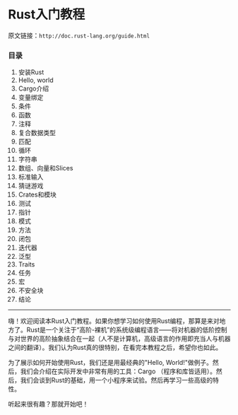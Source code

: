 Rust入门教程
============

原文链接：`http://doc.rust-lang.org/guide.html`

### 目录

1. 安装Rust
2. Hello, world
3. Cargo介绍
4. 变量绑定
5. 条件
6. 函数
7. 注释
8. 复合数据类型
9. 匹配
10. 循环
11. 字符串
12. 数组、向量和Slices
13. 标准输入
14. 猜谜游戏
15. Crates和模块
16. 测试
17. 指针
18. 模式
19. 方法
20. 闭包
21. 迭代器
22. 泛型
23. Traits
24. 任务
25. 宏
26. 不安全块
27. 结论

-------------------------
嗨！欢迎阅读本Rust入门教程。如果你想学习如何使用Rust编程，那算是来对地方了。Rust是一个关注于“高阶-裸机”的系统级编程语言——将对机器的低阶控制与对世界的高阶抽象结合在一起（人不是计算机，高级语言的作用即充当人与机器之间的翻译）。我们认为Rust真的很特别，在看完本教程之后，希望你也如此。

为了展示如何开始使用Rust，我们还是用最经典的"Hello, World!"做例子。然后，我们会介绍在实际开发中非常有用的工具：Cargo （程序和库皆适用）。然后，我们会谈到Rust的基础，用一个小程序来试验。然后再学习一些高级的特性。

听起来很有趣？那就开始吧！




